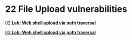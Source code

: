 # 22 File Upload vulnerabilities

[02 **Lab: Web shell upload via path traversal**](22%20File%20Upload%20vulnerabilities%2013afab5460ec80a9a266f3fe663b11ee/02%20Lab%20Web%20shell%20upload%20via%20path%20traversal%2017efab5460ec801980d1fa9a1e9e0b67.md)

[03 **Lab: Web shell upload via path traversal**](22%20File%20Upload%20vulnerabilities%2013afab5460ec80a9a266f3fe663b11ee/03%20Lab%20Web%20shell%20upload%20via%20path%20traversal%2013afab5460ec81d2a701e16e4c87765c.md)